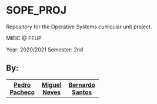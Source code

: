 # SOPE_PROJ

Repository for the Operative Systems curricular unit project.

MIEIC @ FEUP

Year: 2020/2021
Semester: 2nd

<h2>By:</h2>

<table style="width:50%;">
  <tr>
    <th><a href="https://github.com/p-paachecoo"><b>Pedro Pacheco</b></a></th>
    <th><a href="https://github.com/MiNeves00"><b>Miguel Neves</b></a></th>
    <th><a href="https://github.com/bersanots"><b>Bernardo Santos</b></a></th>
  </tr>
</table>
